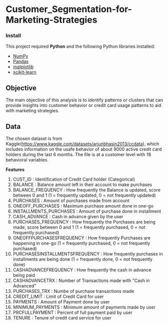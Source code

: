 # Customer_Segmentation-for-Marketing-Strategies


### Install

This project required **Python** and the following Python libraries installed:

- [NumPy](http://www.numpy.org/)
- [Pandas](http://pandas.pydata.org/)
- [matplotlib](http://matplotlib.org/)
- [scikit-learn](http://scikit-learn.org/stable/)

## Objective
The main objective of this analysis is to identify patterns or clusters that can provide insights into customer behavior or credit card usage patterns to aid with marketing strategies. 

## Data
The chosen dataset is from Kaggle(https://www.kaggle.com/datasets/arjunbhasin2013/ccdata), which includes information on the usafe behavior of about 9000 active credit card holders during the last 6 months. The file is at a customer level with 18 behavioral 
variables. 

**Features**
1. CUST_ID : Identification of Credit Card holder (Categorical)
2. BALANCE : Balance amount left in their account to make purchases 
3. BALANCE_FREQUENCY : How frequently the Balance is updated, score between 0 and 1 (1 = frequently updated, 0 = not frequently updated)
4. PURCHASES : Amount of purchases made from account
5. ONEOFF_PURCHASES : Maximum purchase amount done in one-go
6. INSTALLMENTS_PURCHASES : Amount of purchase done in installment
7. CASH_ADVANCE : Cash in advance given by the user
8. PURCHASES_FREQUENCY : How frequently the Purchases are being made, score between 0 and 1 (1 = frequently purchased, 0 = not frequently purchased)
9. ONEOFFPURCHASESFREQUENCY : How frequently Purchases are happening in one-go (1 = frequently purchased, 0 = not frequently purchased)
10. PURCHASESINSTALLMENTSFREQUENCY : How frequently purchases in installments are being done (1 = frequently done, 0 = not frequently done)
11. CASHADVANCEFREQUENCY : How frequently the cash in advance being paid
12. CASHADVANCETRX : Number of Transactions made with "Cash in Advanced"
13. PURCHASES_TRX : Numbe of purchase transactions made
14. CREDIT_LIMIT : Limit of Credit Card for user
15. PAYMENTS : Amount of Payment done by user
16. MINIMUM_PAYMENTS : Minimum amount of payments made by user
17. PRCFULLPAYMENT : Percent of full payment paid by user
18. TENURE : Tenure of credit card service for user

